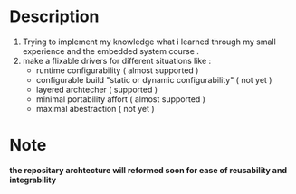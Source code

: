 # Description
1. Trying to implement my knowledge what i learned through my small experience and the embedded system course .
2. make a flixable drivers for different situations like :
	- runtime configurability ( almost supported )
	- configurable build  "static or dynamic configurability" ( not yet )
	- layered archtecher ( supported  )
	- minimal portability affort ( almost supported )
	- maximal abestraction ( not yet )


# Note 
**the repositary archtecture will reformed soon for ease of reusability and integrability**
